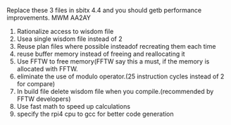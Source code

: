 Replace these 3 files in sbitx 4.4 and you should getb performance improvements.
MWM AA2AY

1. Rationalize access to wisdom file
2. Usea single wisdom file instead of 2
3. Reuse plan files where possible insteadof recreating them each time
4. reuse buffer memory instead of freeing and reallocating it
5. Use FFTW to free memory(FFTW say this a must, if the memory is allocated with FFTW.
6. eliminate the use of modulo operator.(25 instruction cycles instead of 2 for compare)
7. In build file delete wisdom file when you compile.(recommended by FFTW developers)
8. Use fast math to speed up calculations
9. specify the rpi4 cpu to gcc for better code generation
    

